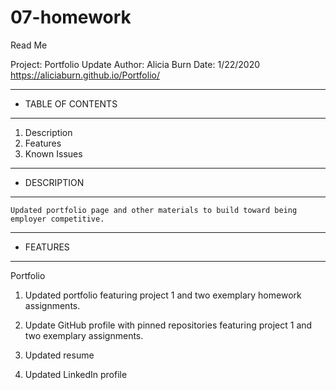 # 07-homework 
Read Me

Project: Portfolio Update
Author: Alicia Burn
Date: 1/22/2020
https://aliciaburn.github.io/Portfolio/

******************************
*  TABLE OF CONTENTS         
******************************
1. Description
2. Features
3. Known Issues

******************************
*  DESCRIPTION              
******************************

    Updated portfolio page and other materials to build toward being employer competitive.

******************************
*  FEATURES             
******************************
Portfolio

   1. Updated portfolio featuring project 1 and two exemplary homework assignments.

   2. Update GitHub profile with pinned repositories featuring project 1 and two exemplary assignments.
    
   3. Updated resume

   4. Updated LinkedIn profile
